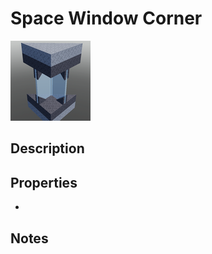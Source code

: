 # Space Window Corner

![Space Window Corner](../Cropped_Blocks/SciFi/Space_Window_Corner.png)

## Description
<!-- Write a description for this block -->

## Properties
- <!-- List block properties here -->

## Notes
<!-- Any extra notes -->
